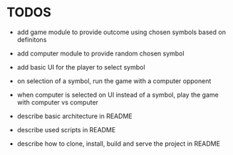 # TODOS

- add game module to provide outcome using chosen symbols based on definitons

- add computer module to provide random chosen symbol

- add basic UI for the player to select symbol

- on selection of a symbol, run the game with a computer opponent

- when computer is selected on UI instead of a symbol, play the game with computer vs computer

- describe basic architecture in README

- describe used scripts in README

- describe how to clone, install, build and serve the project in README
